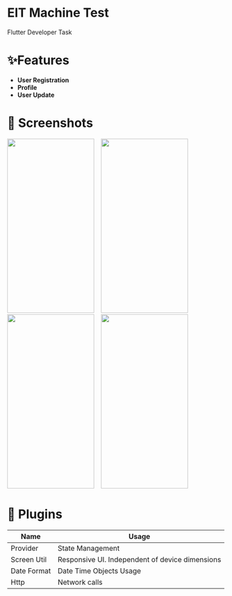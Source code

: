 # EIT Machine Test
 Flutter Developer Task
# ✨Features
 * **User Registration**
 * **Profile**
 * **User Update**
 
 # 📸 Screenshots
<img src='https://user-images.githubusercontent.com/121878034/231414738-1d23bd8e-b04b-4eb8-a895-52de70c5198a.png' width= '200' height= '400'>&nbsp;&nbsp;&nbsp;&nbsp;<img src='https://user-images.githubusercontent.com/121878034/231414875-5220f552-2195-457b-8c9b-fa43d7701611.png' width= '200' height= '400'>&nbsp;&nbsp;&nbsp;&nbsp;<img src='https://user-images.githubusercontent.com/121878034/231415029-921f6043-7d57-4a64-b510-635edac25b87.png' width= '200' height= '400'>&nbsp;&nbsp;&nbsp;&nbsp;<img src='https://user-images.githubusercontent.com/121878034/231415214-df079d44-a9c4-4ce1-97bc-5fb2e49bf553.png' width= '200' height= '400'>&nbsp;&nbsp;&nbsp;&nbsp;


# 🔌 Plugins

|           Name          |              Usage             |
| ----------------------- | ------------------------------ |
| Provider                | State Management               |
| Screen Util           | Responsive UI. Independent of device dimensions          |
| Date Format     |     Date Time Objects Usage       |
| Http    | Network calls  |
